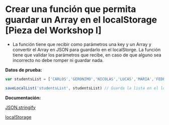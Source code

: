 # Crear una función que permita guardar un Array en el localStorage [Pieza del Workshop I]

- La función tiene que recibir como parámetros una key y un Array y convertir el Array en JSON para guardarlo en el localStorge. La función tiene que validar los parámetros que recibe, en caso de que alguno sea incorrecto no debe romper ni guardar nada.


**Datos de prueba:**

```js 
var studentsList = ['CARLOS','GERONIMO','NICOLAS','LUCAS','MARIA','FEDERICO','ANTONIO','LORNA','JULIAN','DIEGO','DANIELA','JUAN','MATEO','BARBARA','AGUSTIN','MARIO','MARIEL','ANA','FLORENCIA']

saveLocalList('studentsList', studentsList) // Guarda la lista en el localStorage en formato JSON
```

**Documentación:**

[JSON.stringify](https://www.w3schools.com/js/js_json_stringify.asp)

[localStorage](https://developer.mozilla.org/es/docs/Web/API/Window/localStorage)